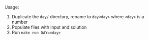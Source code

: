 Usage:
1. Duplicate the `day/` directory, rename to `day<day>` where `<day>` is a number
2. Populate files with input and solution
3. Run `make run DAY=<day>`
